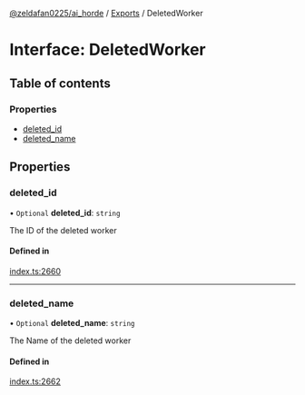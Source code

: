 [@zeldafan0225/ai_horde](../README.md) / [Exports](../modules.md) / DeletedWorker

# Interface: DeletedWorker

## Table of contents

### Properties

- [deleted\_id](DeletedWorker.md#deleted_id)
- [deleted\_name](DeletedWorker.md#deleted_name)

## Properties

### deleted\_id

• `Optional` **deleted\_id**: `string`

The ID of the deleted worker

#### Defined in

[index.ts:2660](https://github.com/ZeldaFan0225/ai_horde/blob/ca96654/index.ts#L2660)

___

### deleted\_name

• `Optional` **deleted\_name**: `string`

The Name of the deleted worker

#### Defined in

[index.ts:2662](https://github.com/ZeldaFan0225/ai_horde/blob/ca96654/index.ts#L2662)

